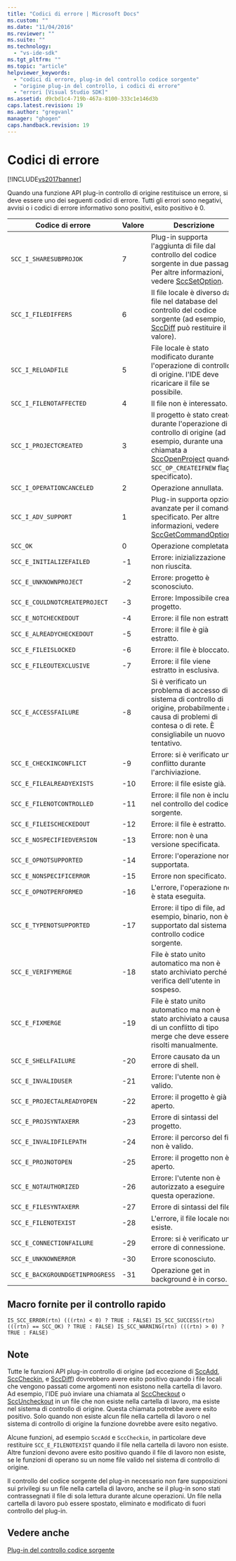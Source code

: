 ```yaml
---
title: "Codici di errore | Microsoft Docs"
ms.custom: ""
ms.date: "11/04/2016"
ms.reviewer: ""
ms.suite: ""
ms.technology: 
  - "vs-ide-sdk"
ms.tgt_pltfrm: ""
ms.topic: "article"
helpviewer_keywords: 
  - "codici di errore, plug-in del controllo codice sorgente"
  - "origine plug-in del controllo, i codici di errore"
  - "errori [Visual Studio SDK]"
ms.assetid: d9cbd1c4-719b-467a-8100-333c1e146d3b
caps.latest.revision: 19
ms.author: "gregvanl"
manager: "ghogen"
caps.handback.revision: 19
---
```

# Codici di errore
[!INCLUDE[vs2017banner](../code-quality/includes/vs2017banner.md)]

Quando una funzione API plug\-in controllo di origine restituisce un errore, si deve essere uno dei seguenti codici di errore. Tutti gli errori sono negativi, avvisi o i codici di errore informativo sono positivi, esito positivo è 0.  
  
|Codice di errore|Valore|Descrizione|  
|----------------------|------------|-----------------|  
|`SCC_I_SHARESUBPROJOK`|7|Plug\-in supporta l'aggiunta di file dal controllo del codice sorgente in due passaggi. Per altre informazioni, vedere [SccSetOption](../extensibility/sccsetoption-function.md).|  
|`SCC_I_FILEDIFFERS`|6|Il file locale è diverso dal file nel database del controllo del codice sorgente \(ad esempio, [SccDiff](../extensibility/sccdiff-function.md) può restituire il valore\).|  
|`SCC_I_RELOADFILE`|5|File locale è stato modificato durante l'operazione di controllo di origine. l'IDE deve ricaricare il file se possibile.|  
|`SCC_I_FILENOTAFFECTED`|4|Il file non è interessato.|  
|`SCC_I_PROJECTCREATED`|3|Il progetto è stato creato durante l'operazione di controllo di origine \(ad esempio, durante una chiamata a [SccOpenProject](../extensibility/sccopenproject-function.md) quando `SCC_OP_CREATEIFNEW` flag è specificato\).|  
|`SCC_I_OPERATIONCANCELED`|2|Operazione annullata.|  
|`SCC_I_ADV_SUPPORT`|1|Plug\-in supporta opzioni avanzate per il comando specificato. Per altre informazioni, vedere [SccGetCommandOptions](../extensibility/sccgetcommandoptions-function.md).|  
|`SCC_OK`|0|Operazione completata.|  
|`SCC_E_INITIALIZEFAILED`|\-1|Errore: inizializzazione non riuscita.|  
|`SCC_E_UNKNOWNPROJECT`|\-2|Errore: progetto è sconosciuto.|  
|`SCC_E_COULDNOTCREATEPROJECT`|\-3|Errore: Impossibile creare progetto.|  
|`SCC_E_NOTCHECKEDOUT`|\-4|Errore: il file non estratto.|  
|`SCC_E_ALREADYCHECKEDOUT`|\-5|Errore: il file è già estratto.|  
|`SCC_E_FILEISLOCKED`|\-6|Errore: il file è bloccato.|  
|`SCC_E_FILEOUTEXCLUSIVE`|\-7|Errore: il file viene estratto in esclusiva.|  
|`SCC_E_ACCESSFAILURE`|\-8|Si è verificato un problema di accesso di sistema di controllo di origine, probabilmente a causa di problemi di contesa o di rete. È consigliabile un nuovo tentativo.|  
|`SCC_E_CHECKINCONFLICT`|\-9|Errore: si è verificato un conflitto durante l'archiviazione.|  
|`SCC_E_FILEALREADYEXISTS`|\-10|Errore: il file esiste già.|  
|`SCC_E_FILENOTCONTROLLED`|\-11|Errore: il file non è incluso nel controllo del codice sorgente.|  
|`SCC_E_FILEISCHECKEDOUT`|\-12|Errore: il file è estratto.|  
|`SCC_E_NOSPECIFIEDVERSION`|\-13|Errore: non è una versione specificata.|  
|`SCC_E_OPNOTSUPPORTED`|\-14|Errore: l'operazione non è supportata.|  
|`SCC_E_NONSPECIFICERROR`|\-15|Errore non specificato.|  
|`SCC_E_OPNOTPERFORMED`|\-16|L'errore, l'operazione non è stata eseguita.|  
|`SCC_E_TYPENOTSUPPORTED`|\-17|Errore: il tipo di file, ad esempio, binario, non è supportato dal sistema di controllo codice sorgente.|  
|`SCC_E_VERIFYMERGE`|\-18|File è stato unito automatico ma non è stato archiviato perché verifica dell'utente in sospeso.|  
|`SCC_E_FIXMERGE`|\-19|File è stato unito automatico ma non è stato archiviato a causa di un conflitto di tipo merge che deve essere risolti manualmente.|  
|`SCC_E_SHELLFAILURE`|\-20|Errore causato da un errore di shell.|  
|`SCC_E_INVALIDUSER`|\-21|Errore: l'utente non è valido.|  
|`SCC_E_PROJECTALREADYOPEN`|\-22|Errore: il progetto è già aperto.|  
|`SCC_E_PROJSYNTAXERR`|\-23|Errore di sintassi del progetto.|  
|`SCC_E_INVALIDFILEPATH`|\-24|Errore: il percorso del file non è valido.|  
|`SCC_E_PROJNOTOPEN`|\-25|Errore: il progetto non è aperto.|  
|`SCC_E_NOTAUTHORIZED`|\-26|Errore: l'utente non è autorizzato a eseguire questa operazione.|  
|`SCC_E_FILESYNTAXERR`|\-27|Errore di sintassi del file.|  
|`SCC_E_FILENOTEXIST`|\-28|L'errore, il file locale non esiste.|  
|`SCC_E_CONNECTIONFAILURE`|\-29|Errore: si è verificato un errore di connessione.|  
|`SCC_E_UNKNOWNERROR`|\-30|Errore sconosciuto.|  
|`SCC_E_BACKGROUNDGETINPROGRESS`|\-31|Operazione get in background è in corso.|  
  
## Macro fornite per il controllo rapido  
  
```cpp#  
IS_SCC_ERROR(rtn) (((rtn) < 0) ? TRUE : FALSE) IS_SCC_SUCCESS(rtn) (((rtn) == SCC_OK) ? TRUE : FALSE) IS_SCC_WARNING(rtn) (((rtn) > 0) ? TRUE : FALSE)  
```  
  
## Note  
 Tutte le funzioni API plug\-in controllo di origine \(ad eccezione di [SccAdd](../extensibility/sccadd-function.md), [SccCheckin](../extensibility/scccheckin-function.md), e [SccDiff](../extensibility/sccdiff-function.md)\) dovrebbero avere esito positivo quando i file locali che vengono passati come argomenti non esistono nella cartella di lavoro. Ad esempio, l'IDE può inviare una chiamata al [SccCheckout](../extensibility/scccheckout-function.md) o [SccUncheckout](../extensibility/sccuncheckout-function.md) in un file che non esiste nella cartella di lavoro, ma esiste nel sistema di controllo di origine. Questa chiamata potrebbe avere esito positivo. Solo quando non esiste alcun file nella cartella di lavoro o nel sistema di controllo di origine la funzione dovrebbe avere esito negativo.  
  
 Alcune funzioni, ad esempio `SccAdd` e `SccCheckin`, in particolare deve restituire `SCC_E_FILENOTEXIST` quando il file nella cartella di lavoro non esiste. Altre funzioni devono avere esito positivo quando il file di lavoro non esiste, se le funzioni di operano su un nome file valido nel sistema di controllo di origine.  
  
 Il controllo del codice sorgente del plug\-in necessario non fare supposizioni sui privilegi su un file nella cartella di lavoro, anche se il plug\-in sono stati contrassegnati il file di sola lettura durante alcune operazioni. Un file nella cartella di lavoro può essere spostato, eliminato e modificato di fuori controllo del plug\-in.  
  
## Vedere anche  
 [Plug\-in del controllo codice sorgente](../extensibility/source-control-plug-ins.md)